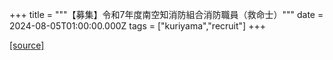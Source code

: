 +++
title = """【募集】令和7年度南空知消防組合消防職員（救命士）"""
date = 2024-08-05T01:00:00.000Z
tags = ["kuriyama","recruit"]
+++


[[source]](https://www.town.kuriyama.hokkaido.jp/soshiki/21/28378.html)
